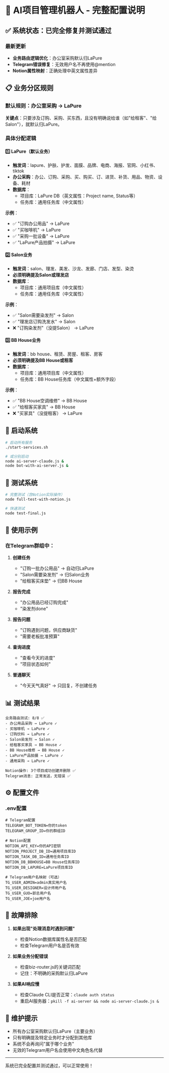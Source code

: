 # 🤖 AI项目管理机器人 - 完整配置说明

## ✅ 系统状态：已完全修复并测试通过

### 最新更新
- **业务路由逻辑优化**：办公室采购默认归LaPure
- **Telegram错误修复**：无效用户名不再使用@mention
- **Notion属性映射**：正确处理中英文属性差异

## 📋 业务分区规则

### 默认规则：办公室采购 → LaPure
**关键点**：只要涉及订购、采购、买东西，且没有明确说给谁（如"给租客"、"给Salon"），就默认归LaPure。

### 具体分配逻辑

#### 1️⃣ LaPure（默认业务）
- **触发词**：lapure、护肤、护发、面膜、品牌、电商、海报、官网、小红书、tiktok
- **办公采购**：办公、订购、采购、买、购买、订、进货、补货、用品、物资、设备、耗材
- **数据库**：
  - 项目库：LaPure DB（英文属性：Project name, Status等）
  - 任务库：通用任务库（中文属性）

**示例**：
- ✅ "订购办公用品" → LaPure
- ✅ "买咖啡机" → LaPure
- ✅ "采购一批设备" → LaPure
- ✅ "LaPure产品拍摄" → LaPure

#### 2️⃣ Salon业务
- **触发词**：salon、理发、美发、沙龙、发廊、门店、发型、染烫
- **必须明确提及Salon或理发店**
- **数据库**：
  - 项目库：通用项目库（中文属性）
  - 任务库：通用任务库（中文属性）

**示例**：
- ✅ "Salon需要染发剂" → Salon
- ✅ "理发店订购洗发水" → Salon
- ❌ "订购染发剂"（没提Salon） → LaPure

#### 3️⃣ BB House业务
- **触发词**：bb house、租赁、房屋、租客、房客
- **必须明确提及BB House或租客**
- **数据库**：
  - 项目库：通用项目库（中文属性）
  - 任务库：BB House任务库（中文属性+额外字段）

**示例**：
- ✅ "BB House空调维修" → BB House
- ✅ "给租客买家具" → BB House
- ❌ "买家具"（没提租客） → LaPure

## 🚀 启动系统

```bash
# 启动所有服务
./start-services.sh

# 或分别启动
node ai-server-claude.js &
node bot-with-ai-server.js &
```

## 🧪 测试系统

```bash
# 完整测试（含Notion实际操作）
node full-test-with-notion.js

# 快速测试
node test-final.js
```

## 💬 使用示例

### 在Telegram群组中：

1. **创建任务**
   - "订购一批办公用品" → 自动归LaPure
   - "Salon需要染发剂" → 归Salon业务
   - "给租客买床垫" → 归BB House

2. **报告完成**
   - "办公用品已经订购完成"
   - "染发剂done"

3. **报告问题**
   - "订购遇到问题，供应商缺货"
   - "需要老板批准预算"

4. **查询进度**
   - "查看今天的进度"
   - "项目状态如何"

5. **普通聊天**
   - "今天天气真好" → 只回复，不创建任务

## 📊 测试结果

```
业务路由测试: 8/8 ✅
- 办公用品采购 → LaPure ✓
- 买咖啡机 → LaPure ✓
- 订购饮料 → LaPure ✓
- Salon染发剂 → Salon ✓
- 给租客买家具 → BB House ✓
- BB House维修 → BB House ✓
- LaPure产品拍摄 → LaPure ✓
- 通用采购 → LaPure ✓

Notion操作: 3个项目成功创建并删除 ✅
Telegram消息: 正常发送，无错误 ✅
```

## ⚙️ 配置文件

### .env配置
```env
# Telegram配置
TELEGRAM_BOT_TOKEN=你的token
TELEGRAM_GROUP_ID=你的群组ID

# Notion配置
NOTION_API_KEY=你的API密钥
NOTION_PROJECT_DB_ID=通用项目库ID
NOTION_TASK_DB_ID=通用任务库ID
NOTION_DB_BBHOUSE=BB House任务库ID
NOTION_DB_LAPURE=LaPure项目库ID

# Telegram用户名映射（可选）
TG_USER_ADMIN=admin真实用户名
TG_USER_DESIGNER=设计师用户名
TG_USER_GUO=郭总用户名
TG_USER_JOE=joe用户名
```

## 🔧 故障排除

1. **如果出现"处理消息时遇到问题"**
   - 检查Notion数据库属性名是否匹配
   - 检查Telegram用户名是否有效

2. **如果业务分配错误**
   - 检查biz-router.js的关键词匹配
   - 记住：不明确的采购默认归LaPure

3. **如果AI响应慢**
   - 检查Claude CLI是否正常：`claude auth status`
   - 重启AI服务器：`pkill -f ai-server && node ai-server-claude.js &`

## 📝 维护提示

- 所有办公室采购默认归LaPure（主要业务）
- 只有明确提及特定业务时才分配到其他库
- 系统不会再询问"属于哪个业务"
- 无效的Telegram用户名会使用中文角色名代替

---

系统已完全配置并测试通过，可以正常使用！